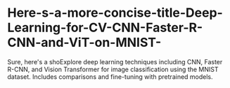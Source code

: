 # Here-s-a-more-concise-title-Deep-Learning-for-CV-CNN-Faster-R-CNN-and-ViT-on-MNIST-
Sure, here's a shoExplore deep learning techniques including CNN, Faster R-CNN, and Vision Transformer for image classification using the MNIST dataset. Includes comparisons and fine-tuning with pretrained models.
